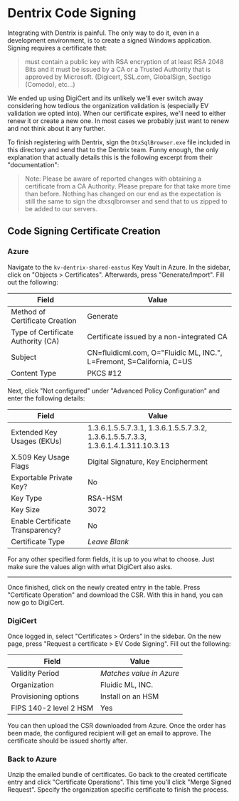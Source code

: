 # Dentrix Code Signing

Integrating with Dentrix is painful. The only way to do it, even in a
development environment, is to create a signed Windows application. Signing
requires a certificate that:

> must contain a public key with RSA encryption of at least RSA 2048 Bits and
> it must be issued by a CA or a Trusted Authority that is approved by
> Microsoft. (Digicert, SSL.com, GlobalSign, Sectigo (Comodo), etc...)

We ended up using DigiCert and its unlikely we'll ever switch away considering
how tedious the organization validation is (especially EV validation we opted
into). When our certificate expires, we'll need to either renew it or create a
new one. In most cases we probably just want to renew and not think about it
any further.

To finish registering with Dentrix, sign the `DtxSqlBrowser.exe` file included
in this directory and send that to the Dentrix team. Funny enough, the only
explanation that actually details this is the following excerpt from their
"documentation":

> Note: Please be aware of reported changes with obtaining a certificate from a
> CA Authority. Please prepare for that take more time than before. Nothing has
> changed on our end as the expectation is still the same to sign the
> dtxsqlbrowser and send that to us zipped to be added to our servers.

## Code Signing Certificate Creation

### Azure

Navigate to the `kv-dentrix-shared-eastus` Key Vault in Azure. In the sidebar,
click on "Objects > Certificates". Afterwards, press "Generate/Import". Fill
out the following:

Field | Value
----- | -----
Method of Certificate Creation | Generate
Type of Certificate Authority (CA) | Certificate issued by a non-integrated CA
Subject | CN=fluidicml.com, O="Fluidic ML, INC.", L=Fremont, S=California, C=US
Content Type | PKCS #12

Next, click "Not configured" under "Advanced Policy Configuration" and enter
the following details:

Field | Value
----- | -----
Extended Key Usages (EKUs) | 1.3.6.1.5.5.7.3.1, 1.3.6.1.5.5.7.3.2, 1.3.6.1.5.5.7.3.3, 1.3.6.1.4.1.311.10.3.13
X.509 Key Usage Flags | Digital Signature, Key Encipherment
Exportable Private Key? | No
Key Type | RSA-HSM
Key Size | 3072
Enable Certificate Transparency? | No
Certificate Type | *Leave Blank*

For any other specified form fields, it is up to you what to choose. Just make
sure the values align with what DigiCert also asks.

---

Once finished, click on the newly created entry in the table. Press
"Certificate Operation" and download the CSR. With this in hand, you can now go
to DigiCert.

### DigiCert

Once logged in, select "Certificates > Orders" in the sidebar. On the new page,
press "Request a certificate > EV Code Signing". Fill out the following:

Field | Value
----- | -----
Validity Period | *Matches value in Azure*
Organization | Fluidic ML, INC.
Provisioning options | Install on an HSM
FIPS 140-2 level 2 HSM | Yes

You can then upload the CSR downloaded from Azure. Once the order has been
made, the configured recipient will get an email to approve. The certificate
should be issued shortly after.

### Back to Azure

Unzip the emailed bundle of certificates. Go back to the created certificate
entry and click "Certificate Operations". This time you'll click "Merge Signed
Request". Specify the organization specific certificate to finish the process.

